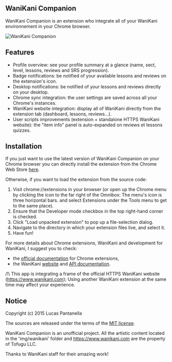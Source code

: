## WaniKani Companion

WaniKani Companion is an extension who integrate all of your WaniKani environnement in your Chrome browser.

![WaniKani Companion](https://lh6.googleusercontent.com/XPRgWP5wxDrRvQgA_tL2vI4QBTnyegM5tcAvzZaEzPuYb57-2-BtqTFyhoY0u8PUjpa5HTcLxA=s640-h400-e365-rw)

## Features

* Profile overview: see your profile summary at a glance (name, sect, level, lessons, reviews and SRS progression).
* Badge notifications: be notified of your available lessons and reviews on the extension's icon.
* Desktop notifications: be notified of your lessons and reviews directly on your desktop.
* Chrome sync integration: the user settings are saved across all your Chrome's instances.
* WaniKani website integration: display all of WaniKani directly from the extension tab (dashboard, lessons, reviews...).
* User scripts improvements (extension + standalone HTTPS WaniKani website): the "item info" panel is auto-expanded on reviews et lessons quizzes.

## Installation

If you just want to use the latest version of WaniKani Companion on your Chrome browser you can directly install the extension from the Chrome Web Store [here](https://chrome.google.com/webstore/detail/wanikani-companion/plfjbbakjphlkdpcdpodaedhicoaloph).

Otherwise, if you want to load the extension from the source code:

 1. Visit chrome://extensions in your browser (or open up the Chrome menu by clicking the icon to the far right of the Omnibox:  The menu's icon is three horizontal bars. and select Extensions under the Tools menu to get to the same place).
 2. Ensure that the Developer mode checkbox in the top right-hand corner is checked.
 3. Click "Load unpacked extension" to pop up a file-selection dialog.
 4. Navigate to the directory in which your extension files live, and select it.
 5. Have fun!

For more details about Chrome extensions, WaniKani and development for WaniKani, I suggest you to check:

- the [official documentation](https://developer.chrome.com/extensions) for Chrome extensions,
- the WaniKani [website](https://www.wanikani.com) and [API documentation](https://www.wanikani.com/api).

/!\ This app is integrating a frame of the official HTTPS WaniKani website (https://www.wanikani.com); Using another WaniKani extension at the same time may affect your experience.

## Notice

Copyright (c) 2015 Lucas Pantanella

The sources are released under the terms of the [MIT license](LICENSE).

WaniKani Companion is an unofficial project.
All the artistic content located in the 'img/wanikani' folder and https://www.wanikani.com are the property of Tofugu LLC.

Thanks to WaniKani staff for their amazing work!